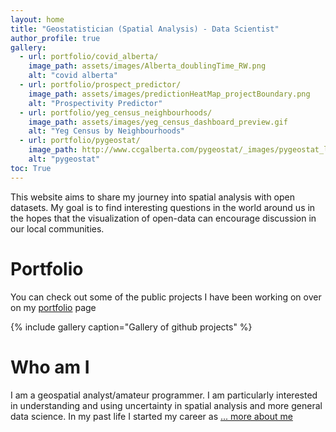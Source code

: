 ```yaml
---
layout: home
title: "Geostatistician (Spatial Analysis) - Data Scientist"
author_profile: true
gallery:
  - url: portfolio/covid_alberta/
    image_path: assets/images/Alberta_doublingTime_RW.png
    alt: "covid alberta"
  - url: portfolio/prospect_predictor/
    image_path: assets/images/predictionHeatMap_projectBoundary.png
    alt: "Prospectivity Predictor"
  - url: portfolio/yeg_census_neighbourhoods/
    image_path: assets/images/yeg_census_dashboard_preview.gif
    alt: "Yeg Census by Neighbourhoods"
  - url: portfolio/pygeostat/
    image_path: http://www.ccgalberta.com/pygeostat/_images/pygeostat_logo.png
    alt: "pygeostat"
toc: True
---
```


This website aims to share my journey into spatial analysis with open datasets. My goal is to find interesting questions in the world around us in the hopes that the visualization of open-data can encourage discussion in our local communities.

# Portfolio
You can check out some of the public projects I have been working on over on my [portfolio](/portfolio/) page

{% include gallery caption="Gallery of github projects" %}

# Who am I

I am a geospatial analyst/amateur programmer. I am particularly interested in understanding and using uncertainty in spatial analysis and more general data science. In my past life I started my career as <a href="/about/">... more about me</a>
